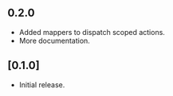 ## 0.2.0

- Added mappers to dispatch scoped actions.
- More documentation.

## [0.1.0] 

* Initial release.
